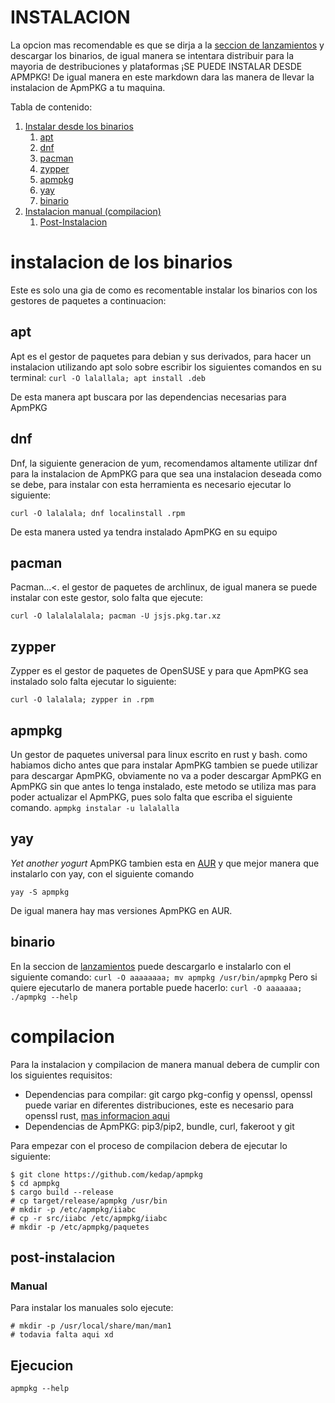 # INSTALACION

La opcion mas recomendable es que se dirja a la [seccion de lanzamientos]() y descargar los binarios, de igual manera se intentara distribuir para la mayoria de destribuciones y plataformas ¡SE PUEDE INSTALAR DESDE APMPKG! De igual manera en este markdown dara las manera de llevar la instalacion de ApmPKG a tu maquina.

Tabla de contenido:
1. [Instalar desde los binarios](#instalacion-de-los-binarios)
	1. [apt](#apt)
	2. [dnf](#dnf)
	3. [pacman](#pacman)
	4. [zypper](#zypper)
	5. [apmpkg](#apmpkg)
	6. [yay](#yay)
	7. [binario](#binario)
2. [Instalacion manual (compilacion)](#compilacion)
	1. [Post-Instalacion](#post-instalacion)

# instalacion de los binarios
Este es solo una gia de como es recomentable instalar los binarios con los gestores de paquetes a continuacion:

## apt
Apt es el gestor de paquetes para debian y sus derivados, para hacer un instalacion utilizando apt solo sobre escribir los siguientes comandos en su terminal:
`curl -O lalallala; apt install .deb`

De esta manera apt buscara por las dependencias necesarias para ApmPKG

## dnf
Dnf, la siguiente generacion de yum, recomendamos altamente utilizar dnf para la instalacion de ApmPKG para que sea una instalacion deseada como se debe, para instalar con esta herramienta es necesario ejecutar lo siguiente:

`curl -O lalalala; dnf localinstall .rpm`

De esta manera usted ya tendra instalado ApmPKG en su equipo

## pacman
Pacman...<. el gestor de paquetes de archlinux, de igual manera se puede instalar con este gestor, solo falta que ejecute:

`curl -O lalalalalala; pacman -U jsjs.pkg.tar.xz`

## zypper
Zypper es el gestor de paquetes de OpenSUSE y para que ApmPKG sea instalado solo falta ejecutar lo siguiente:

`curl -O lalalala; zypper in .rpm`

## apmpkg
Un gestor de paquetes universal para linux escrito en rust y bash. como habiamos dicho antes que para instalar ApmPKG tambien se puede utilizar para descargar ApmPKG, obviamente no va a poder descargar ApmPKG en ApmPKG sin que antes lo tenga instalado, este metodo se utiliza mas para poder actualizar el ApmPKG, pues solo falta que escriba el siguiente comando.
`apmpkg instalar -u lalalalla`

## yay
*Yet another yogurt* ApmPKG tambien esta en [AUR](aur.archlinux.org) y que mejor manera que instalarlo con yay, con el siguiente comando

`yay -S apmpkg`

De igual manera hay mas versiones ApmPKG en AUR.

## binario
En la seccion de [lanzamientos]() puede descargarlo e instalarlo con el siguiente comando:
`curl -O aaaaaaaa; mv apmpkg /usr/bin/apmpkg`
Pero si quiere ejecutarlo de manera portable puede hacerlo:
`curl -O aaaaaaa; ./apmpkg --help`


# compilacion

Para la instalacion y compilacion de manera manual debera de cumplir con los siguientes requisitos:

- Dependencias para compilar: git cargo pkg-config y openssl, openssl puede variar en diferentes distribuciones, este es necesario para openssl rust, [mas informacion aqui](https://docs.rs/openssl/0.10.33/openssl/index.html#automatic)
- Dependencias de ApmPKG: pip3/pip2, bundle, curl, fakeroot y git

Para empezar con el proceso de compilacion debera de ejecutar lo siguiente:

```
$ git clone https://github.com/kedap/apmpkg
$ cd apmpkg
$ cargo build --release
# cp target/release/apmpkg /usr/bin
# mkdir -p /etc/apmpkg/iiabc
# cp -r src/iiabc /etc/apmpkg/iiabc
# mkdir -p /etc/apmpkg/paquetes
```
## post-instalacion
### Manual
Para instalar los manuales solo ejecute:
```
# mkdir -p /usr/local/share/man/man1
# todavia falta aqui xd
```
## Ejecucion
`apmpkg --help`